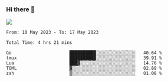 ### Hi there 👋️

![](https://komarev.com/ghpvc/?username=Loner1024)

<!--START_SECTION:waka-->

```text
From: 10 May 2023 - To: 17 May 2023

Total Time: 4 hrs 21 mins

Go                      ██████████░░░░░░░░░░░░░░░   40.64 %
tmux                    ██████████░░░░░░░░░░░░░░░   39.91 %
Lua                     ███▓░░░░░░░░░░░░░░░░░░░░░   14.76 %
TOML                    ▓░░░░░░░░░░░░░░░░░░░░░░░░   02.89 %
zsh                     ▒░░░░░░░░░░░░░░░░░░░░░░░░   01.08 %
```

<!--END_SECTION:waka-->



